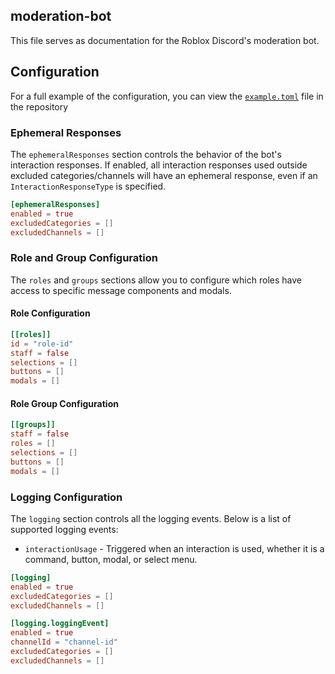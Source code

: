 ## moderation-bot
This file serves as documentation for the Roblox Discord's moderation bot.

## Configuration
For a full example of the configuration, you can view the [`example.toml`](config/guilds/example.toml) file in the repository

### Ephemeral Responses
The `ephemeralResponses` section controls the behavior of the bot's interaction responses. If enabled, all interaction responses used outside excluded categories/channels will have an ephemeral response, even if an `InteractionResponseType` is specified.

```toml
[ephemeralResponses]
enabled = true
excludedCategories = []
excludedChannels = []
```

### Role and Group Configuration
The `roles` and `groups` sections allow you to configure which roles have access to specific message components and modals.

#### Role Configuration

```toml
[[roles]]
id = "role-id"
staff = false
selections = []
buttons = []
modals = []
```

#### Role Group Configuration

```toml
[[groups]]
staff = false
roles = []
selections = []
buttons = []
modals = []
```

### Logging Configuration
The `logging` section controls all the logging events. Below is a list of supported logging events:

* `interactionUsage` - Triggered when an interaction is used, whether it is a command, button, modal, or select menu.

```toml
[logging]
enabled = true
excludedCategories = []
excludedChannels = []

[logging.loggingEvent]
enabled = true
channelId = "channel-id"
excludedCategories = []
excludedChannels = []
```
